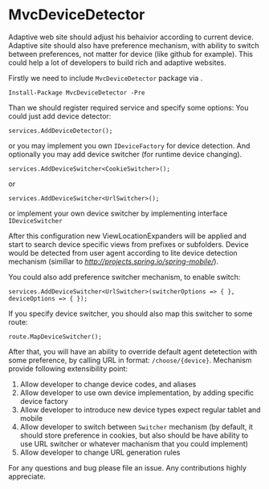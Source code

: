 # MvcDeviceDetector

Adaptive web site should adjust his behaivior according to current device. Adaptive site should also have preference mechanism, with ability to switch between preferences, not matter for device (like github for example).
This could help a lot of developers to build rich and adaptive websites.

Firstly we need to include `MvcDeviceDetector` package via .
```
Install-Package MvcDeviceDetector -Pre
```

Than we should register required service and specify some options:
You could just add device detector:
```
services.AddDeviceDetector();
```
or you may implement you own `IDeviceFactory` for device detection.
And optionally you may add device switcher (for runtime device changing).
```
services.AddDeviceSwitcher<CookieSwitcher>();
```
or
```
services.AddDeviceSwitcher<UrlSwitcher>();
```
or implement your own device switcher by implementing interface `IDeviceSwitcher`

After this configuration new ViewLocationExpanders will be applied and start to search device specific views from prefixes or subfolders. Device would be detected from user agent according to lite device detection mechanism (simillar to _http://projects.spring.io/spring-mobile/_).

You could also add preference switcher mechanism, to enable switch:
```
services.AddDeviceSwitcher<UrlSwitcher>(switcherOptions => { }, deviceOptions => { });
```
If you specify device switcher, you should also map this switcher to some route:
```
route.MapDeviceSwitcher();
```
After that, you will have an ability to override default agent detetection with some preference, by calling URL in format: `/choose/{device}`.
Mechanism provide following extensibility point:

1. Allow developer to change device codes, and aliases
2. Allow developer to use own device implementation, by adding specific device factory
3. Allow developer to introduce new device types expect regular tablet and mobile
4. Allow developer to switch between `Switcher` mechanism (by default, it should store preference in cookies, but also should be have ability to use URL switcher or whatever machanism that you could implement)
5. Allow developer to change URL generation rules

For any questions and bug please file an issue.
Any contributions highly appreciate.
